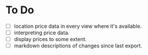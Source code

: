 # To Do

- [ ] location price data in every view where it's available.
- [ ] interpreting price data.
- [ ] display prices to some extent.
- [ ] markdown descriptions of changes since last export.
